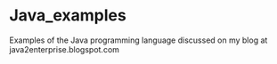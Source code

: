 # Java_examples
Examples of the Java programming language discussed on my blog at java2enterprise.blogspot.com
